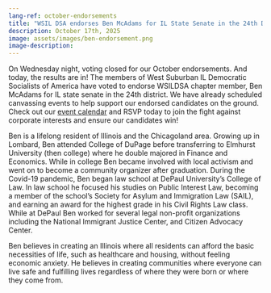 ```yaml
---
lang-ref: october-endorsements
title: "WSIL DSA endorses Ben McAdams for IL State Senate in the 24th District"
description: October 17th, 2025
image: assets/images/ben-endorsement.png
image-description:
---
```


On Wednesday night, voting closed for our October endorsements.  And today, the results are in!  The members of West Suburban IL Democratic Socialists of America have voted to endorse WSILDSA chapter member, Ben McAdams for IL state senate in the 24th district.  We have already scheduled canvassing events to help support our endorsed candidates on the ground.  Check out our [event calendar](/events) and RSVP today to join the fight against corporate interests and ensure our candidates win!

Ben is a lifelong resident of Illinois and the Chicagoland area. Growing up in Lombard, Ben attended College of DuPage before transferring to Elmhurst University (then college) where he double majored in Finance and Economics. While in college Ben became involved with local activism and went on to become a community organizer after graduation. During the Covid-19 pandemic, Ben began law school at DePaul University’s College of Law. In law school he focused his studies on Public Interest Law, becoming a member of the school’s Society for Asylum and Immigration Law (SAIL), and earning an award for the highest grade in his Civil Rights Law class. While at DePaul Ben worked for several legal non-profit organizations including the National Immigrant Justice Center, and Citizen Advocacy Center.

Ben believes in creating an Illinois where all residents can afford the basic necessities of life, such as healthcare and housing, without feeling economic anxiety. He believes in creating communities where everyone can live safe and fulfilling lives regardless of where they were born or where they come from.
